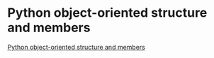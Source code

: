 # Python object-oriented structure and members
[Python object-oriented structure and members](https://aiwithcloud.com/2022/09/15/python_object_oriented_structure_and_members/)